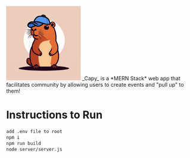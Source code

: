 <img src="./src/assets/capy.png" alt="Capy Logo" width="200"/>
_Capy_ is a *MERN Stack* web app that facilitates community by allowing users to create events and "pull up" to them!

# Instructions to Run
```
add .env file to root
npm i 
npm run build
node server/server.js
```
